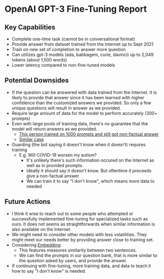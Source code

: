 # OpenAI GPT-3 Fine-Tuning Report
## Key Capabilities 
- Complete one-time task (cannot be in conversational format)
- Provide answer from dataset trained from the Internet up to Sept 2021 
- Train on new set of completion to answer more question
- Can utilizes gpt-3 models (ada, babbagem, curie, davinci) up to 2,049 tokens (about 1,500 words)
- Lower latency compared to non-fine-tuned models

## Potential Downsides
- If the question can be answered with data trained from the Internet. It is likely to provide that answer since it has been learned with higher confidence than the customized answers we provided. So only a few unique questions will result in answer as we provided.
- Require large amount of data for the model to perform accurately (300+ prompts)
- Even with large pools of training data, there's no guarantee that the model will return answers as we provided.
  - [This person trained on 1000 prompts and still got non-factual answer](https://community.openai.com/t/qa-fine-tuned-chatbot-not-answering-from-the-trained-data-but-nonfactual/21999?page=2)
  - [Similar case](https://community.openai.com/t/qa-fine-tuned-chatbot-not-answering-from-the-trained-data-but-nonfactual/21999?page=2)
- Guarding (the bot saying it doesn't know when it doesn't) requires training
  - E.g. Will COVID-19 worsen my autism?
    - It's unlikely there's such information occured on the Internet as well as in provided prompts.
    - Ideally it should say it doesn't know. But oftentime it proceeds give a non-factual answer
    - We can train it to say "I don't know", which means more data to needed

## Future Actions
- I think it wise to reach out to some people who attempted or successfully implemented fine-tuning for specialized tasks such as ours. It does not seems as straightforwards when similar information is also available on the Internet.
- We might need to consider other models with less volatilities. They might meet our needs better by providing answer close to training set.
- Considering [Embedding](https://platform.openai.com/docs/guides/embeddings/what-are-embeddings). 
  - This features measures similarity between two sentences.
  - We can find the prompts in our question bank, that is more similar to the question asked by users, and provide the answer.
- If continuing with fine-tuning, more training data, and data to teach it how to say "I don't know" is needed.